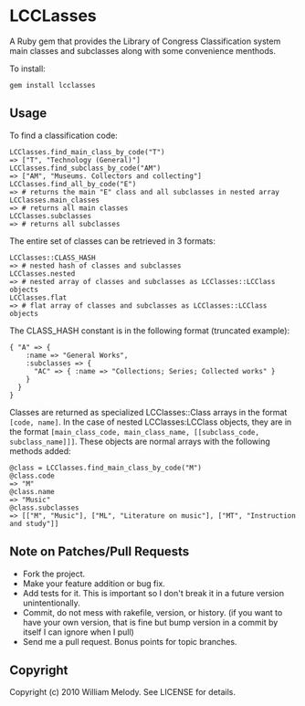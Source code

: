 # LCCLasses

A Ruby gem that provides the Library of Congress Classification system main classes and subclasses along with some convenience menthods.

To install:

    gem install lcclasses
    
## Usage

To find a classification code:

    LCClasses.find_main_class_by_code("T")
    => ["T", "Technology (General)"]
    LCClasses.find_subclass_by_code("AM")
    => ["AM", "Museums. Collectors and collecting"]
    LCClasses.find_all_by_code("E")
    => # returns the main "E" class and all subclasses in nested array
    LCClasses.main_classes
    => # returns all main classes
    LCClasses.subclasses
    => # returns all subclasses

The entire set of classes can be retrieved in 3 formats:

    LCClasses::CLASS_HASH
    => # nested hash of classes and subclasses
    LCClasses.nested
    => # nested array of classes and subclasses as LCClasses::LCClass objects
    LCClasses.flat
    => # flat array of classes and subclasses as LCClasses::LCClass objects

The CLASS\_HASH constant is in the following format (truncated example):

    { "A" => { 
        :name => "General Works",
        :subclasses => {
          "AC" => { :name => "Collections; Series; Collected works" }
        }
      }
    }
    
Classes are returned as specialized LCClasses::Class arrays in the format `[code, name]`. In the case of nested LCClasses:LCClass objects, they are in the format `[main_class_code, main_class_name, [[subclass_code, subclass_name]]]`. These objects are normal arrays with the following methods added:

    @class = LCClasses.find_main_class_by_code("M")
    @class.code
    => "M"
    @class.name
    => "Music"
    @class.subclasses
    => [["M", "Music"], ["ML", "Literature on music"], ["MT", "Instruction and study"]]

## Note on Patches/Pull Requests
 
* Fork the project.
* Make your feature addition or bug fix.
* Add tests for it. This is important so I don't break it in a
  future version unintentionally.
* Commit, do not mess with rakefile, version, or history.
  (if you want to have your own version, that is fine but
   bump version in a commit by itself I can ignore when I pull)
* Send me a pull request. Bonus points for topic branches.

## Copyright

Copyright (c) 2010 William Melody. See LICENSE for details.
